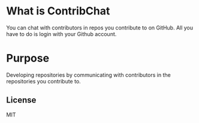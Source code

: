 # What is ContribChat
You can chat with contributors in repos you contribute to on GitHub.
All you have to do is login with your Github account.

# Purpose

Developing repositories by communicating with contributors in the repositories you contribute to.

## License

MIT